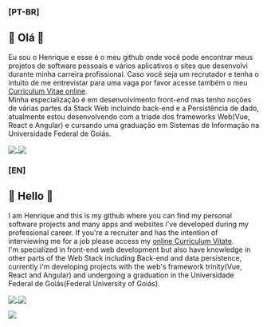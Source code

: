 ### [PT-BR]
## 💮 Olá 💮
Eu sou o Henrique e esse é o meu github onde você pode encontrar meus projetos de software pessoais e vários aplicativos e sites que desenvolvi durante minha carreira profissional. Caso você seja um recrutador e tenha o intuito de me entrevistar para uma vaga por favor acesse também o meu [Curriculum Vitae online](https://rique223.github.io).  
Minha especialização é em desenvolvimento front-end mas tenho noções de várias partes da Stack Web incluindo back-end e a Persistência de dado, atualmente estou desenvolvendo com a triade dos frameworks Web(Vue, React e Angular) e cursando uma graduação em Sistemas de Informação na Universidade Federal de Goiás.

<a href="https://github.com/anuraghazra/github-readme-stats">
  <img align="center" src="https://github-readme-stats.vercel.app/api?username=rique223&show_icons=true&theme=highcontrast&locale=PT-BR" />
</a>
<a href="https://github.com/anuraghazra/convoychat">
  <img align="center" src="https://github-readme-stats.vercel.app/api/top-langs/?username=rique223&layout=compact&langs_count=8&theme=highcontrast&locale=PT-BR" />
</a>

### [EN]
## 💮 Hello 💮
I am Henrique and this is my github where you can find my personal software projects and many apps and websites i've developed during my professional career. If you're a recruiter and has the intention of interviewing me for a job please access my [online Curriculum Vitate](https://rique223.github.io).  
I'm specialized in front-end web development but also have knowledge in other parts of the Web Stack including Back-end and data persistence, currently i'm developing projects with the web's framework trinity(Vue, React and Angular) and undergoing a graduation in the Universidade Federal de Goiás(Federal University of Goiás).

<a href="https://github.com/anuraghazra/github-readme-stats">
  <img align="center" src="https://github-readme-stats.vercel.app/api?username=rique223&show_icons=true&theme=highcontrast " />
</a>
<a href="https://github.com/anuraghazra/convoychat">
  <img align="center" src="https://github-readme-stats.vercel.app/api/top-langs/?username=rique223&layout=compact&langs_count=8&theme=highcontrast " />
</a>

![](https://komarev.com/ghpvc/?username=rique223&color=FFD700)
